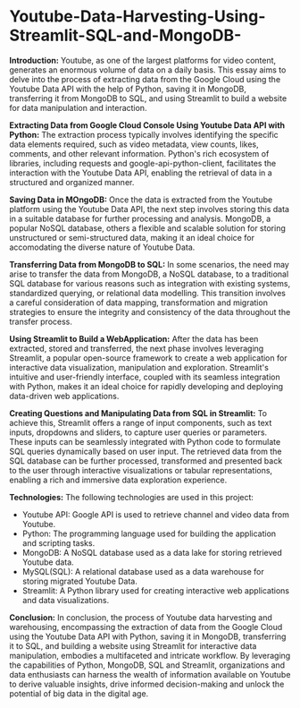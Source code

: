 # Youtube-Data-Harvesting-Using-Streamlit-SQL-and-MongoDB-

**Introduction:** Youtube, as one of the largest platforms for video content, generates an enormous volume of data on a daily basis. This essay aims to delve into the process of extracting data from the Google Cloud using the Youtube Data API with the help of Python, saving it in MongoDB, transferring it from MongoDB to SQL, and using Streamlit to build a website for data manipulation and interaction. 

**Extracting Data from Google Cloud Console Using Youtube Data API with Python:** The extraction process typically involves identifying the specific data elements required, such as video metadata, view counts, likes, comments, and other relevant information. Python's rich ecosystem of libraries, including requests and google-api-python-client, facilitates the interaction with the Youtube Data API, enabling the retrieval of data in a structured and organized manner. 

**Saving Data in MOngoDB:** Once the data is extracted from the Youtube platform using the Youtube Data API, the next step involves storing this data in a suitable database for further processing and analysis. MongoDB, a popular NoSQL database, others a flexible and scalable solution for storing unstructured or semi-structured data, making it an ideal choice for accomodating the diverse nature of Youtube Data. 

**Transferring Data from MongoDB to SQL:** In some scenarios, the need may arise to transfer the data from MongoDB, a NoSQL database, to a traditional SQL database for various reasons such as integration with existing systems, standardized querying, or relational data modelling. This transition involves a careful consideration of data mapping, transformation and migration strategies to ensure the integrity and consistency of the data throughout the transfer process. 

**Using Streamlit to Build a WebApplication:** After the data has been extracted, stored and transferred, the next phase involves leveraging Streamlit, a popular open-source framework to create a web application for interactive data visualization, manipulation and exploration. Streamlit's intuitive and user-friendly interface, coupled with its seamless integration with Python, makes it an ideal choice for rapidly developing and deploying data-driven web applications. 

**Creating Questions and Manipulating Data from SQL in Streamlit:** To achieve this, Streamlit offers a range of input components, such as text inputs, dropdowns and sliders, to capture user queries or parameters. These inputs can be seamlessly integrated with Python code to formulate SQL queries dynamically based on user input. The retrieved data from the SQL database can be further processed, transformed and presented back to the user through interactive visualizations or tabular representations, enabling a rich and immersive data exploration experience. 

**Technologies:**
  The following technologies are used in this project:
   * Youtube API: Google API is used to retrieve channel and video data from Youtube. 
   * Python: The programming language used for building the application and scripting tasks.
   * MongoDB: A NoSQL database used as a data lake for storing retrieved Youtube data.
   * MySQL(SQL): A relational database used as a data warehouse for storing migrated Youtube Data.
   * Streamlit: A Python library used for creating interactive web applications and data visualizations.

**Conclusion:** In conclusion, the process of Youtube data harvesting and warehousing, encompassing the extraction of data from the Google Cloud using the Youtube Data API with Python, saving it in MongoDB, transferring it to SQL, and building a website using Streamlit for interactive data manipulation, embodies a multifaceted and intricate workflow. By leveraging the capabilities of Python, MongoDB, SQL and Streamlit, organizations and data enthusiasts can harness the wealth of information available on Youtube to derive valuable insights, drive informed decision-making and unlock the potential of big data in the digital age. 













